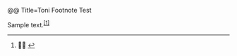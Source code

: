 @@ Title=Toni Footnote Test

<p>Sample text.<sup><a href="#fn1" id="fnref1">[1]</a></sup></p>

<div class="footnotes">
	<hr />
	<ol>
		<li id="fn1">
			<p>🙋🏾 <a href="#fnref1">↩</a></p>
		</li>
	</ol>
</div>
